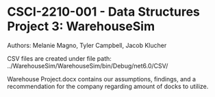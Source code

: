 # CSCI-2210-001 - Data Structures Project 3: WarehouseSim
Authors: Melanie Magno, Tyler Campbell, Jacob Klucher

CSV files are created under file path: ../WarehouseSim/WarehouseSim/bin/Debug/net6.0/CSV/

Warehouse Project.docx contains our assumptions, findings, and a recommendation for the company regarding amount of docks to utilize.

